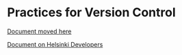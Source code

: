 
# Practices for Version Control

[Document moved here](docs/version-control.md)

[Document on Helsinki Developers](https://dev.hel.fi/version-control)
